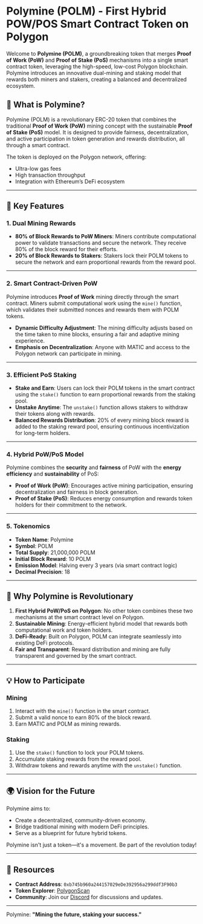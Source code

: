 
# Polymine (POLM) - First Hybrid POW/POS Smart Contract Token on Polygon

Welcome to **Polymine (POLM)**, a groundbreaking token that merges **Proof of Work (PoW)** and **Proof of Stake (PoS)** mechanisms into a single smart contract token, leveraging the high-speed, low-cost Polygon blockchain. Polymine introduces an innovative dual-mining and staking model that rewards both miners and stakers, creating a balanced and decentralized ecosystem.

## 🌟 **What is Polymine?**
Polymine (POLM) is a revolutionary ERC-20 token that combines the traditional **Proof of Work (PoW)** mining concept with the sustainable **Proof of Stake (PoS)** model. It is designed to provide fairness, decentralization, and active participation in token generation and rewards distribution, all through a smart contract.

The token is deployed on the Polygon network, offering:
- Ultra-low gas fees
- High transaction throughput
- Integration with Ethereum’s DeFi ecosystem

---

## 🔑 **Key Features**

### 1. **Dual Mining Rewards**
- **80% of Block Rewards to PoW Miners**: Miners contribute computational power to validate transactions and secure the network. They receive 80% of the block reward for their efforts.
- **20% of Block Rewards to Stakers**: Stakers lock their POLM tokens to secure the network and earn proportional rewards from the reward pool.

---

### 2. **Smart Contract-Driven PoW**
Polymine introduces **Proof of Work** mining directly through the smart contract. Miners submit computational work using the `mine()` function, which validates their submitted nonces and rewards them with POLM tokens.

- **Dynamic Difficulty Adjustment**: The mining difficulty adjusts based on the time taken to mine blocks, ensuring a fair and adaptive mining experience.
- **Emphasis on Decentralization**: Anyone with MATIC and access to the Polygon network can participate in mining.

---

### 3. **Efficient PoS Staking**
- **Stake and Earn**: Users can lock their POLM tokens in the smart contract using the `stake()` function to earn proportional rewards from the staking pool.
- **Unstake Anytime**: The `unstake()` function allows stakers to withdraw their tokens along with rewards.
- **Balanced Rewards Distribution**: 20% of every mining block reward is added to the staking reward pool, ensuring continuous incentivization for long-term holders.

---

### 4. **Hybrid PoW/PoS Model**
Polymine combines the **security** and **fairness** of PoW with the **energy efficiency** and **sustainability** of PoS:
- **Proof of Work (PoW)**: Encourages active mining participation, ensuring decentralization and fairness in block generation.
- **Proof of Stake (PoS)**: Reduces energy consumption and rewards token holders for their commitment to the network.

---

### 5. **Tokenomics**
- **Token Name**: Polymine
- **Symbol**: POLM
- **Total Supply**: 21,000,000 POLM
- **Initial Block Reward**: 10 POLM
- **Emission Model**: Halving every 3 years (via smart contract logic)
- **Decimal Precision**: 18

---

## 🚀 **Why Polymine is Revolutionary**
1. **First Hybrid PoW/PoS on Polygon**: No other token combines these two mechanisms at the smart contract level on Polygon.
2. **Sustainable Mining**: Energy-efficient hybrid model that rewards both computational work and token holders.
3. **DeFi-Ready**: Built on Polygon, POLM can integrate seamlessly into existing DeFi protocols.
4. **Fair and Transparent**: Reward distribution and mining are fully transparent and governed by the smart contract.

---

## 💡 **How to Participate**

### Mining
1. Interact with the `mine()` function in the smart contract.
2. Submit a valid nonce to earn 80% of the block reward.
3. Earn MATIC and POLM as mining rewards.

### Staking
1. Use the `stake()` function to lock your POLM tokens.
2. Accumulate staking rewards from the reward pool.
3. Withdraw tokens and rewards anytime with the `unstake()` function.

---

## 🌍 **Vision for the Future**
Polymine aims to:
- Create a decentralized, community-driven economy.
- Bridge traditional mining with modern DeFi principles.
- Serve as a blueprint for future hybrid tokens.

Polymine isn't just a token—it's a movement. Be part of the revolution today!

---

## 🔗 **Resources**
- **Contract Address**: `0xb745b960a244157029eDe392956a299ddf3F90b3`
- **Token Explorer**: [PolygonScan](https://polygonscan.com/token/0xb745b960a244157029eDe392956a299ddf3F90b3)
- **Community**: Join our [Discord]() for discussions and updates.

---

Polymine: **"Mining the future, staking your success."**

